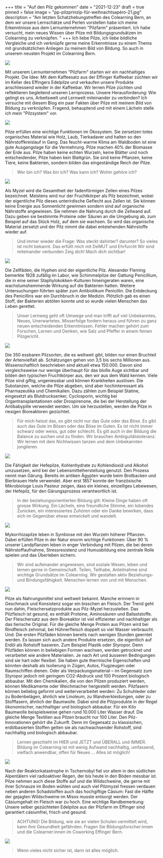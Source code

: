 +++
title = "Auf den Pilz gekommen"
date = "2021-12-23"
draft = true
pinned = false
image = "pp-pilzprinzip-für-weihnachtsapéro-21.jpg"
description = "Am letzten Schatzhebungstreffen des Colearning Bern, an dem wir unsere Lernschätze und Perlen vorstellen habe ich meine Erkenntnisse aus dem Lernunternehmen \"Pilzfarm\" präsentiert. Ich habe versucht, mein neues Wissen über Pilze mit Bildungsgrundsätzen im Colearning zu verknüpfen.  "
+++
Ich liebe Pilze, ich liebe bildliche Vergleiche und ich verknüpfe gerne meine Erkenntnisse zu einem Thema mit grundsätzlichen Anliegen zu meinem Bild von Bildung. So auch in unserem neusten Projekt im Colearning Bern. 

![](folie5.jpg)

Mit unserem Lernunternehmen "Pilzfarm" starten wir ein nachhaltiges Projekt. Die Idee: Mit dem Kaffeesatz aus der Effinger Kaffeebar züchten wir im Keller des Effingers Edelpilze und verkaufen unsere Produkte anschliessend wieder in der Kaffeebar. Wir lernen Pilze züchten und reflektieren begleitend unseren Lernprozess. Unsere Herausforderung: Wie gelingt es uns, Arbeitswelt und Lernwelt miteinander zu verbinden? 
Ich versuche mit diesem Blog ein paar Fakten über Pilze mit meinem Bild von Bildung zu verknüpfen. Fragend, behauptend und mit einem Lächeln stelle ich mein "Pilzsystem" vor.

![](folie6.jpg)

Pilze erfüllen eine wichtige Funktionen im Ökosystem. Sie zersetzen totes organisches Material wie Holz, Laub, Tierkadaver und halten so den Nährstoffkreislauf in Gang. Das feucht-warme Klima am Waldboden ist eine gute Ausgangslage für die Vermehrung. Pilze machen 40% der Biomasse der Erde aus. Pilze haben keine echten Wurzeln, keine Blätter und noch entscheidender, Pilze haben kein Blattgrün. Sie sind keine Pflanzen, keine Tiere, keine Bakterien, sondern bilden das eingeständige Reich der Pilze.

> Wer bin ich?
> Was bin ich?
> Was kann ich?
> Wohin gehöre ich?

![](folie7.jpg)

Als Myzel wird die Gesamtheit der fadenförmigen Zellen eines Pilzes bezeichnet. Meistens wird nur der Fruchtkörper als Pilz bezeichnet, wobei der eigentliche Pilz dieses unterirdische Geflecht aus Zellen ist. Sie können keine Energie aus Sonnenlicht gewinnen sondern sind auf organische Nährstoffe angewiesen. Sie nehmen die Nahrung durch die Zellwand auf. Dazu geben sie bestimmte Proteine oder Säuren an die Umgebung ab, zum Beispiel auf das Stück Holz, auf dem sie wachsen. So wird das organische Material zersetzt und der Pilz nimmt die dabei entstehenden Nährstoffe wieder auf.

> Und immer wieder die Frage: Was steckt dahinter? darunter? 
> So vieles ist nicht bekannt. Das erfüllt mich mit DeMUT und Ehrfurcht
> Wir sind miteinander verbunden
> Zeig dich! 
> Mach dich sichtbar!

![](folie9.jpg)

Die Zellfäden, die Hyphen sind der eigentliche Pilz. Alexander Fleming bemerkte 1928 zufällig im Labor, wie Schimmelpilze der Gattung Penicillium, die in eine seiner Staphylokokken-Kulturen hineingeraten waren, eine wachstumshemmende Wirkung auf die Bakterien hatten. Weitere Untersuchungen führten später zum Antibiotikum Penicillin. Die Entdeckung des Penicillins war ein Durchbruch in der Medizin. Plötzlich gab es einen Stoff, der Bakterien abtöten konnte und so wurde vielen Menschen das Leben gerettet.

> Unser Lernweg geht oft Umwege und man trifft auf viel Unbekanntes, Neues, Unerwartetes.
> Misserfolge fordern heraus und führen zu ganz neuen entscheidenden Erkenntnissen.
> Fehler machen gehört zum Forschen, Lernen und Denken, wie Salz und Pfeffer in einem feinen Pilzgericht.

![](folie10.jpg)

Die 350 essbaren Pilzsorten, die es weltweit gibt, bilden nur einen Bruchteil der Artenvielfalt ab. Schätzungen gehen von 3,5 bis sechs Millionen aus. Wissenschaftlich beschrieben sind aktuell etwa 150.000. Davon sind vergleichsweise nur wenige überhaupt für das bloße Auge sichtbar und bilden den typischen Fruchtkörper aus, den wir aus dem Wald kennen. Viele Pilze sind giftig, ungeniessbar und können Krankheiten auslösen. Die Substanzen, welche die Pilze abgeben, sind aber hochinteressant als Pharmazeutika und Chemikalien. Dazu zählen zum Beispiel Statine, eingesetzt als Blutdrucksenker, Cyclosporin, wichtig bei Organtransplantationen oder Drospirenone, die bei der Herstellung der Antibabypille verwendet werden. Um sie herzustellen, werden die Pilze in riesigen Bioreaktoren gezüchtet.

> Für mich heisst das, es gibt nicht nur das Gute oder das Böse. Es gibt auch das Gute im Bösen oder das Böse im Guten. Es ist nicht immer schwarz oder weiss, gut oder schlecht. Es gilt auch in der Bildung die Balance zu suchen und zu finden. Wir brauchen Ambiguitätstoleranz: Wir lernen mit dem Nichtwissen tanzen und dem Unbekannten jonglieren.

![](folie12.jpg)

Die Fähigkeit der Hefepilze, Kohlenhydrate zu Kohlendioxid und Alkohol umzusetzen, wird bei der Lebensmittelherstellung genutzt. Den Prozess nennt man Gärung. Bereits im antiken Ägypten wurde beim Brotbacken und Bierbrauen Hefe verwendet. Aber erst 1857 konnte der französische Mikrobiologe Louis Pasteur zeigen, dass ein kleines, einzelliges Lebewesen, der Hefepilz, für den Gärungsprozess verantwortlich ist.

> In der beziehungsorientierten Bildung gilt: Kleine Dinge haben oft grosse Wirkung. Ein Lächeln, eine freundliche Stimme, ein lobendes Zunicken, ein interessiertes Zuhören oder ein Danke bewirken, dass sich im Gegenüber etwas entwickelt und wandelt.

![](folie13.jpg)

Mykorrhizapilze leben in Symbiose mit den Wurzeln höherer Pflanzen. Dabei erfüllen Pilze in der Natur enorm wichtige Funktionen: Über 90 % unserer Landpflanzen leben in enger Verbindung mit Pilzen, die bei deren Nährstoffaufnahme, Stressresistenz und Humusbildung eine zentrale Rolle spielen und das Überleben sichern.

> Wir sind aufeinander angewiesen, sind soziale Wesen, leben und lernen gerne in Gemeinschaft. Teilen, Teilhabe, Anteilnahme sind wichtige Grundsätze im Colearning. Wir gestalten aktiv Beziehungs- und Bindungsfähigkeit. Menschen lernen von und mit Menschen.

![](folie16.jpg)

Pilze als Nahrungsmittel sind weltweit bekannt. Manche erinnern in Geschmack und Konsistenz sogar ein bisschen an Fleisch. Der Trend geht nun dahin, Fleischersatzprodukte aus Pilz-Myzel herzustellen. Das Pilzfleisch ist gesund, es enthält Proteine, Aminosäuren und Ballaststoffe. Der Fleischersatz aus dem Bioreaktor ist viel effizienter und nachhaltiger als das tierische Original. Für die gleiche Menge Protein aus Pilzen wird bei Rindfleisch zehnmal, bei Hühnerfleisch doppelt so viel Wasser verbraucht. Und: Die ersten Pilzfäden können bereits nach wenigen Stunden geerntet werden.
Es lassen sich auch andere Produkte ersetzen, die eigentlich auf Erdöl als Rohstoff basieren. Zum Beispiel Plastik oder Styropor. Denn Pilzfäden können in beliebigen Formen wachsen, werden getrocknet und verarbeitet wie andere Materialien. Je nach Art und äusseren Bedingungen sind sie hart oder flexibel. Sie haben gute thermische Eigenschaften und könnten deshalb als Isolierung in Zügen, Autos, Flugzeugen oder Raumschiffen dienen. Oder als Verpackungsmaterial – im Gegensatz zum Styropor jedoch mit geringem CO2-Abdruck und 100 Prozent biologisch abbaubar.
Mit den Chemikalien, die von den Pilzen produziert werden, können Medikamente oder Weichmacher hergestellt werden. Pilzfasern können beliebig geformt und weiterverarbeitet werden: Zu Schuhleder oder zu Bodenbelägen, ähnlich wie Linoleum, zu Wandverkleidungen, oder zu Stofffasern, ähnlich der Baumwolle. Dabei sind die Pilzprodukte in der Regel ökonomischer, nachhaltiger und biologisch abbaubar. Für ein Kilo Baumwolle beispielsweise gehen rund 10.000 Liter Wasser drauf. Die gleiche Menge Textilien aus Pilzen braucht nur 100 Liter.
Den Pilz-Innovationen gehört die Zukunft. Denn im Gegensatz zu klassischen, erdölbasierten Stoffen gelten sie als nachwachsender Rohstoff, sind nachhaltig und biologisch abbaubar.

> Lernen geschieht im HIER und JETZT und ÜBERALL und IMMER. Bildung im Colearning ist mit wenig Aufwand nachhaltig, umfassend, vielfach anwendbar, offen für Neues … Alles ist möglich!

![](folie15.jpg)

Nach der Reaktorkatastrophe in Tschernobyl fiel vor allem in den südlichen Alpentälern viel radioaktiver Regen, der bis heute in den Böden messbar ist. Pilze nehmen auch diese Stoffe auf und die Wildschweine, die gerne mit ihrer Schnauze im Boden wühlen und auch viel Pilzmyzel fressen verdauen neben anderen Schadstoffen auch das hochgiftige Cäsium: Fast die Hälfte der gejagten Wildschweine im Misox musste entsorgt werden. Der Cäsiumgehalt im Fleisch war zu hoch. 
Eine wichtige Randbemerkung: Unsere selber gezüchteten Edelpilze aus der Pilzfarm im Effinger sind garantiert cäsiumfrei, frisch und gesund.

> ACHTUNG!
> Die Bildung, wie sie an vielen Schulen vermittelt wird, kann ihre Gesundheit gefährden. Fragen Sie Bildungsforscher:innen und die Colearner:innen im Coworking Effinger Bern.

![](folie30.jpg)

> Wenn vieles nicht sicher ist,
> dann ist alles möglich.